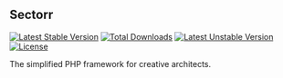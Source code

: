 ## Sectorr
[![Latest Stable Version](https://poser.pugx.org/sectorr/sectorr/v/stable)](https://packagist.org/packages/sectorr/sectorr) [![Total Downloads](https://poser.pugx.org/sectorr/sectorr/downloads)](https://packagist.org/packages/sectorr/sectorr) [![Latest Unstable Version](https://poser.pugx.org/sectorr/sectorr/v/unstable)](https://packagist.org/packages/sectorr/sectorr) [![License](https://poser.pugx.org/sectorr/sectorr/license)](https://packagist.org/packages/sectorr/sectorr)

The simplified PHP framework for creative architects.

